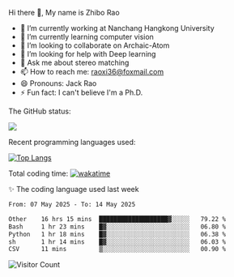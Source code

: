 Hi there 👋, My name is Zhibo Rao
- 🔭 I’m currently working at Nanchang Hangkong University
- 🌱 I’m currently learning computer vision
- 👯 I’m looking to collaborate on Archaic-Atom
- 🤔 I’m looking for help with Deep learning
- 💬 Ask me about stereo matching
- 📫 How to reach me: raoxi36@foxmail.com
- 😄 Pronouns: Jack Rao
- ⚡ Fun fact: I can't believe I'm a Ph.D.

The GitHub status:

![](https://github-readme-stats.vercel.app/api?username=ZhiboRao)

Recent programming languages used:

[![Top Langs](https://github-readme-stats.vercel.app/api/top-langs/?username=ZhiboRao&layout=compact)](https://github.com/anuraghazra/github-readme-stats)

Total coding time: [![wakatime](https://wakatime.com/badge/user/51ec5ec7-4742-4243-9eea-732ade32c0b7.svg)](https://wakatime.com/@51ec5ec7-4742-4243-9eea-732ade32c0b7)

✨ The coding language used last week 
<!--START_SECTION:waka-->

```txt
From: 07 May 2025 - To: 14 May 2025

Other    16 hrs 15 mins  ███████████████████▓░░░░░   79.22 %
Bash     1 hr 23 mins    █▓░░░░░░░░░░░░░░░░░░░░░░░   06.80 %
Python   1 hr 18 mins    █▓░░░░░░░░░░░░░░░░░░░░░░░   06.38 %
sh       1 hr 14 mins    █▓░░░░░░░░░░░░░░░░░░░░░░░   06.03 %
CSV      11 mins         ▒░░░░░░░░░░░░░░░░░░░░░░░░   00.90 %
```

<!--END_SECTION:waka-->

![Visitor Count](https://profile-counter.glitch.me/Raohaocheng/count.svg)
